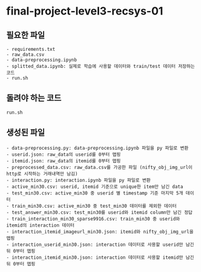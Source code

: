 # final-project-level3-recsys-01

## 필요한 파일
    - requirements.txt
    - raw_data.csv
    - data-preprocessing.ipynb
    - splitted_data.ipynb: 실제로 학습에 사용할 데이터와 train/test 데이터 저장하는 코드
    - run.sh

## 돌려야 하는 코드
```
run.sh
```

## 생성된 파일
    - data-preprocessing.py: data-preprocessing.ipynb 파일을 py 파일로 변환
    - userid.json: raw_data의 userid를 0부터 맵핑
    - itemid.json: raw_data의 itemid를 0부터 맵핑
    - preprocessed_data.csv: raw_data.csv를 가공한 파일 (nifty_obj_img_url이 http로 시작하는 거래내역만 남김)
    - interaction.py: interaction.ipynb 파일을 py 파일로 변환
    - active_min30.csv: userid, itemid 기준으로 unique한 item만 남긴 data
    - test_min30.csv: active_min30 중 userid 별 timestamp 기준 마지막 5개 데이터
    - train_min30.csv: active_min30 중 test_min30 데이터를 제외한 데이터
    - test_answer_min30.csv: test_min30를 userid와 itemid column만 남긴 정답
    - train_interaction_min30_sparse9916.csv: train_min30 중 userid와 itemid의 interaction 데이터
    - interaction_itemid_imageurl_min30.json: itemid와 nifty_obj_img_url을 맵핑
    - interaction_userid_min30.json: interaction 데이터로 사용할 userid만 남긴 뒤 0부터 맵핑
    - interaction_itemid_min30.json: interaction 데이터로 사용할 itemid만 남긴 뒤 0부터 맵핑
